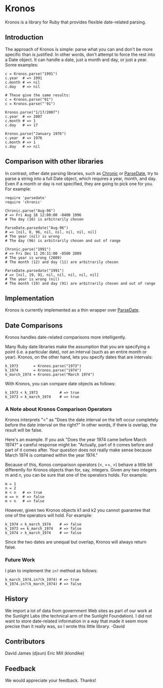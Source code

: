 # Kronos

Kronos is a library for Ruby that provides flexible date-related parsing. 

## Introduction

The approach of Kronos is simple: parse what you can and don't be more specific than is justified. In other words, don't attempt to force the rest into a Date object. It can handle a date, just a month and day, or just a year. Some examples:

    c = Kronos.parse("1991")
    c.year  # => 1991
    c.month # => nil
    c.day   # => nil

    # These give the same results:
    c = Kronos.parse("91")
    c = Kronos.parse("'91")
    
    Kronos.parse("1/17/2007")
    c.year  # => 2007
    c.month # => 1
    c.day   # => 17
    
    Kronos.parse("January 1976")
    c.year  # => 1976
    c.month # => 1
    c.day   # => nil

## Comparison with other libraries

In contrast, other date parsing libraries, such as [Chronic](http://github.com/mojombo/chronic) or [ParseDate](http://ruby-doc.org/stdlib/libdoc/parsedate/rdoc/index.html), try to parse a string into a full Date object, which requires a year, month, and day. Even if a month or day is not specified, they are going to pick one for you. For example:

    require 'parsedate'
    require 'chronic'

    Chronic.parse("Aug-96")
    # => Fri Aug 16 12:00:00 -0400 1996
    # The day (16) is arbitrarily chosen
    
    ParseDate.parsedate("Aug-96")
    # => [nil, 8, 96, nil, nil, nil, nil, nil]
    # The year (nil) is wrong
    # The day (96) is arbitrarily chosen and out of range
    
    Chronic.parse("1991")
    # => Fri Dec 11 20:31:00 -0500 2009
    # The year is wrong (2009)
    # The month (12) and day (11) are arbitrarily chosen
    
    ParseDate.parsedate("1991")
    # => [nil, 19, 91, nil, nil, nil, nil, nil]
    # The year is wrong (nil)
    # The month (19) and day (91) are arbitrarily chosen and out of range

## Implementation

Kronos is currently implemented as a thin wrapper over [ParseDate](http://ruby-doc.org/stdlib/libdoc/parsedate/rdoc/index.html).

## Date Comparisons

Kronos handles date-related comparisons more intelligently.

Many Ruby date libraries make the assumption that you are specifying a point (i.e. a particular date), not an interval (such as an entire month or year). Kronos, on the other hand, lets you specify dates that are intervals:

	k_1973       = Kronos.parse("1973")
	k_1974       = Kronos.parse("1974")
	k_march_1974 = Kronos.parse("March 1974")

With Kronos, you can compare date objects as follows:

	k_1973 < k_1973          # => true
    k_1973 < k_march_1974    # => true

### A Note about Kronos Comparison Operators

Kronos interprets "<" as "Does the date interval on the left occur completely before the date interval on the right?" In other words, if there is overlap, the result will be false.

Here's an example. If you ask "Does the year 1974 came before March 1974?" a careful response might be: "Actually, part of it comes before and part of it comes after. Your question does not really make sense because March 1974 is contained within the year 1974."

Because of this, Konos comparison operators (<, ==, >) behave a little bit differently for Kronos objects than for, say, integers. Given any two integers m and n, you can be sure that one of the operators holds. For example:

	m = 1
	n = 2
	m < n   # => true
	m == n  # => false
	m > n   # => false

However, given two Kronos objects k1 and k2 you cannot guarantee that one of the operators will hold. For example:

    k_1974 < k_march_1974    # => false
    k_1973 == k_march_1974   # => false
	k_1974 > k_march_1974    # => false

Since the two dates are unequal but overlap, Kronos will always return false.

### Future Work

I plan to implement the `in?` method as follows:

	k_march_1974.in?(k_1974) # => true
	k_1974.in?(k_march_1974) # => false

## History

We import a lot of data from government Web sites as part of our work at the Sunlight Labs (the technical arm of the Sunlight Foundation). I did not want to store date-related information in a way that made it seem more precise than it really was, so I wrote this little library. -David

## Contributors

David James (djsun)
Eric Mill (klondike)

## Feedback

We would appreciate your feedback. Thanks!
